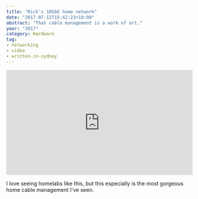 ```yaml
---
title: "Rick’s 10GbE home network"
date: "2017-07-12T15:42:23+10:00"
abstract: "That cable management is a work of art."
year: "2017"
category: Hardware
tag:
- networking
- video
- written-in-sydney
---
```

<p></p>

<iframe style="width:500px; height:281px; border:0;" src="https://www.youtube.com/embed/1MzRNGlDcLs"></iframe>

I love seeing homelabs like this, but this especially is the most gorgeous home cable management I've seen.

